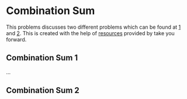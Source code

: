 # Combination Sum

This problems discusses two different problems which can be found at [1]() and [2]().
This is created with the help of [resources]() provided by take you forward.

## Combination Sum 1

...

## Combination Sum 2
